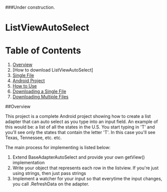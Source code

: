 ###Under construction.

# ListViewAutoSelect

# Table of Contents
1. [Overview](#overview)
2. [How to download ListViewAutoSelect]
 1. [Single File](#single-file)
 2. [Android Project](#android-project)
3. [How to Use](#how-to-use)
 1. [Downloading a Single File](#downloading-a-single-file)
 2. [Downloading Multiple Files](#downloading-multiple-files)

##Overview

This project is a complete Android project showing how to create a list adapter that can auto select as you type into an input field. An 
example of this would be: a list of all the states in the U.S. You start typing in 'T' and you'll see only the states that contain the 
letter 'T'. In this case you'll see Texas, Tennessee, etc. etc.

The main process for implementing is listed below:

1. Extend BaseAdapterAutoSelect and provide your own getView() implementation
2. Write your object that represents each row in the listview. If you're just using strings, then just pass strings
3. Implement a watcher for your input so that everytime the input changes, you call .RefreshData on the adapter.

